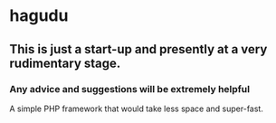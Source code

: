 # hagudu
## This is just a start-up and presently at a very rudimentary stage.
### Any advice and suggestions will be extremely helpful

A simple PHP framework that would take less space and super-fast.
